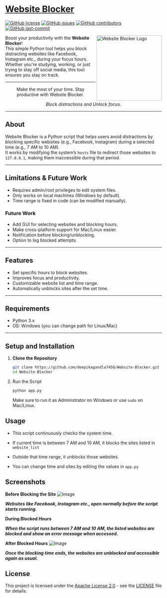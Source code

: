 # [Website Blocker](https://github.com/deepikagandla7456/Website-Blocker)  
[![GitHub license](https://img.shields.io/github/license/deepikagandla7456/Website-Blocker)](LICENSE) 
[![GitHub issues](https://img.shields.io/github/issues/deepikagandla7456/Website-Blocker)]() 
[![GitHub contributors](https://img.shields.io/github/contributors/deepikagandla7456/Website-Blocker)]() 
[![GitHub last-commit](https://img.shields.io/github/last-commit/deepikagandla7456/Website-Blocker)]()  

<img title="Website Blocker Logo" align='right' src="https://github.com/user-attachments/assets/ad43d6e0-9e26-4df6-baad-83682fb805e0" alt="Website Blocker Logo" width="210"/>

Boost your productivity with the **Website Blocker**!  
This simple Python tool helps you block distracting websites like Facebook, Instagram etc., during your focus hours. Whether you're studying, working, or just trying to stay off social media, this tool ensures you stay on track.

---

<p align="center">
Make the most of your time. Stay productive with Website Blocker.
</p>
<p align="center"><i>Block distractions and Unlock focus.</i></p>



---

##  About

Website Blocker is a Python script that helps users avoid distractions by blocking specific websites (e.g., Facebook, Instagram) during a selected time (e.g., 7 AM to 10 AM).  
It works by modifying the system’s `hosts` file to redirect those websites to `127.0.0.1`, making them inaccessible during that period.

---

##  Limitations & Future Work

-  Requires admin/root privileges to edit system files.
-  Only works on local machines (Windows by default).
-  Time range is fixed in code (can be modified manually).

### Future Work

- Add GUI for selecting websites and blocking hours.
- Make cross-platform support for Mac/Linux easier.
- Notification before blocking/unblocking.
- Option to log blocked attempts.

---

##  Features

-  Set specific hours to block websites.
-  Improves focus and productivity.
-  Customizable website list and time range.
-  Automatically unblocks sites after the set time.

---

##  Requirements

- Python 3.x
- OS: Windows (you can change path for Linux/Mac)

---

##  Setup and Installation

1. **Clone the Repository**
   ```bash
   git clone https://github.com/deepikagandla7456/Website-Blocker.git
   cd Website-Blocker
2. Run the Script
   ```bash
   python app.py
   ```
   Make sure to run it as Administrator on Windows or use ```sudo``` on Mac/Linux.
 ## Usage
- This script continuously checks the system time.

- If current time is between 7 AM and 10 AM, it blocks the sites listed in ```website_list```

- Outside that time range, it unblocks those websites.

- You can change time and sites by editing the values in ```app.py```
## Screenshots 

**Before Blocking the Site**
![Image](https://github.com/user-attachments/assets/56b75d4b-3398-4cc7-951e-3ccff1cd5ec0)
  
***Websites like Facebook, Instagram etc., open normally before the script starts running.***

**During Blocked Hours**
 
***When the script runs between 7 AM and 10 AM, the listed websites are blocked and show an error message when accessed.***

**After Blocked Hours**
![Image](https://github.com/user-attachments/assets/56b75d4b-3398-4cc7-951e-3ccff1cd5ec0)
 
***Once the blocking time ends, the websites are unblocked and accessible again as usual.***

   
## License

This project is licensed under the [Apache License 2.0](LICENSE) - see the [LICENSE](LICENSE) file for details.


